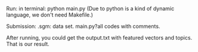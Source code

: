 Run:
in terminal: 
python main.py
(Due to python is a kind of dynamic language, we don't need Makefile.)

Submission: 
.sgm: data set.
main.py?all codes with comments.

After running, you could get the output.txt with featured vectors and topics. That is our result.
